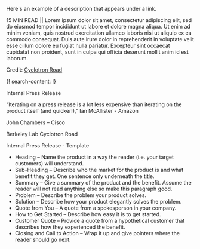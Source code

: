 Here's an example of a description that appears under a link.

15 MIN READ || Lorem ipsum dolor sit amet, consectetur adipiscing elit, sed do eiusmod tempor incididunt ut labore et dolore magna aliqua. Ut enim ad minim veniam, quis nostrud exercitation ullamco laboris nisi ut aliquip ex ea commodo consequat. Duis aute irure dolor in reprehenderit in voluptate velit esse cillum dolore eu fugiat nulla pariatur. Excepteur sint occaecat cupidatat non proident, sunt in culpa qui officia deserunt mollit anim id est laborum.

Credit: [Cyclotron Road](http://www.cyclotronroad.org/)

{! search-content: !}

Internal Press Release 

“Iterating on a press release is a lot less expensive than iterating on the product itself (and quicker!),” Ian McAllister - Amazon

John Chambers – Cisco

Berkeley Lab
Cyclotron Road




Internal Press Release - Template 

* Heading – Name the product in a way the reader (i.e. your target customers) will understand.
* Sub-Heading – Describe who the market for the product is and what benefit they get. One sentence only underneath the title.
* Summary – Give a summary of the product and the benefit. Assume the reader will not read anything else so make this paragraph good.
* Problem – Describe the problem your product solves.
* Solution – Describe how your product elegantly solves the problem.
* Quote from You – A quote from a spokesperson in your company.
* How to Get Started – Describe how easy it is to get started.
* Customer Quote – Provide a quote from a hypothetical customer that describes how they experienced the benefit.
* Closing and Call to Action – Wrap it up and give pointers where the reader should go next.


